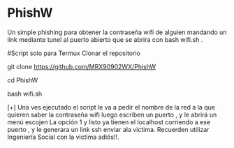 # PhishW
Un simple phishing para obtener la contraseña wifi de alguien mandando un link mediante tunel al puerto abierto que se abrira con bash wifi.sh .

#Script solo para Termux
Clonar el repositorio

git clone https://github.com/MRX90902WX/PhishW

cd PhishW

bash wifi.sh

[+] Una ves ejecutado el script le va a pedir el nombre
de la red a la que quieren saber la contraseña wifi
luego escriben un puerto , y le abrirá un menú escojen
La opción 1 y listo ya tienen el localhost
corriendo a ese puerto , y le generara un link ssh enviar ala victima.
Recuerden utilizar
Ingeniería Social con la victima adiós!!.
 
